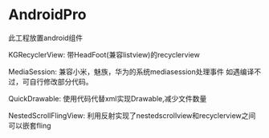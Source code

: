 # AndroidPro
此工程放置android组件

KGRecyclerView: 
带HeadFoot(兼容listview)的recyclerview

MediaSession:
兼容小米，魅族，华为的系统mediasession处理事件
如遇编译不过，可自行修改部分代码。

QuickDrawable:
使用代码代替xml实现Drawable,减少文件数量

NestedScrollFlingView:
利用反射实现了nestedscrollview和recyclerview之间可以嵌套fling
